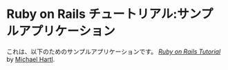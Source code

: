 # Ruby on Rails チュートリアル:サンプルアプリケーション

これは、以下のためのサンプルアプリケーションです。
[*Ruby on Rails Tutorial*](http://railstutorial.jp/) by [Michael Hartl](http://michaelhartl.com/).
